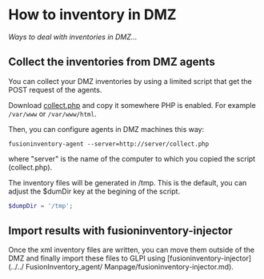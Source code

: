 # How to inventory in DMZ

*Ways to deal with inventories in DMZ...*

## Collect the inventories from DMZ agents

You can collect your DMZ inventories by using a limited script that get the POST
request of the agents.

Download [collect.php](https://raw.githubusercontent.com/fusioninventory/documentation/master/docs/%20FusionInventory_for_GLPI/%20dmz/collect.php) and copy it somewhere PHP is enabled. For example `/var/www` or `/var/www/html`.

Then, you can configure agents in DMZ machines this way:

``` shell
fusioninventory-agent --server=http://server/collect.php
```

where "server" is the name of the computer to which you copied the script (collect.php).

The inventory files will be generated in /tmp. This is the default, you can
adjust the $dumDir key at the begining of the script.

``` php
$dumpDir = '/tmp';
```

## Import results with fusioninventory-injector

Once the xml inventory files are written, you can move them outside of the DMZ and
finally import these files to GLPI using [fusioninventory-injector](../../ FusionInventory_agent/ Manpage/fusioninventory-injector.md).
